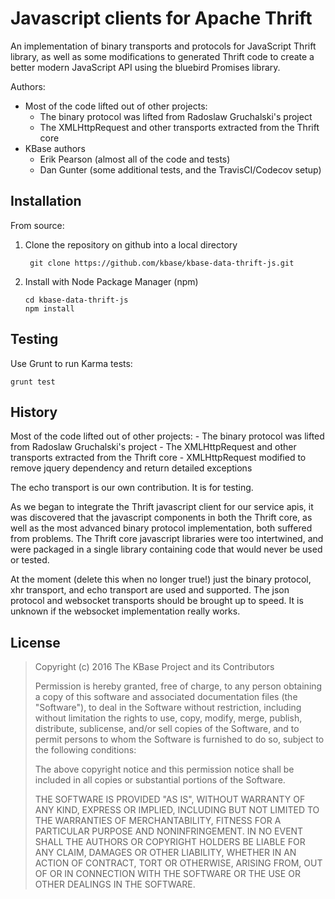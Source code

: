 # Javascript clients for Apache Thrift

An implementation of binary transports and protocols for JavaScript Thrift library,
as well as some modifications to generated Thrift code to create a better modern
JavaScript API using the bluebird Promises library.

Authors: 

* Most of the code lifted out of other projects:
    - The binary protocol was lifted from Radoslaw Gruchalski's project
    - The XMLHttpRequest and other transports extracted from the Thrift core
* KBase authors
    - Erik Pearson (almost all of the code and tests)
    - Dan Gunter (some additional tests, and the TravisCI/Codecov setup)

## Installation

From source:

1. Clone the repository on github into a local directory

        git clone https://github.com/kbase/kbase-data-thrift-js.git

2.  Install with Node Package Manager (npm)

        cd kbase-data-thrift-js
        npm install

## Testing

Use Grunt to run Karma tests:

    grunt test    

## History

Most of the code lifted out of other projects:
    - The binary protocol was lifted from Radoslaw Gruchalski's project
    - The XMLHttpRequest and other transports extracted from the Thrift core
        - XMLHttpRequest modified to remove jquery dependency and return detailed exceptions

The echo transport is our own contribution. It is for testing.

As we began to integrate the Thrift javascript client for our service apis, it was discovered that the javascript components in both the Thrift core, as well as the most advanced binary protocol implementation, both suffered from problems. The Thrift core javascript libraries were too intertwined, and were packaged in a single library containing code that would never be used or tested.

At the moment (delete this when no longer true!) just the binary protocol, xhr transport, and echo transport are used and supported. The json protocol and websocket transports should be brought up to speed. It is unknown if the websocket implementation really works.

## License
<blockquote>
Copyright (c) 2016 The KBase Project and its Contributors

Permission is hereby granted, free of charge, to any person obtaining a copy of this software and associated documentation files (the "Software"), to deal in the Software without restriction, including without limitation the rights to use, copy, modify, merge, publish, distribute, sublicense, and/or sell copies of the Software, and to permit persons to whom the Software is furnished to do so, subject to the following conditions:

The above copyright notice and this permission notice shall be included in all copies or substantial portions of the Software.

THE SOFTWARE IS PROVIDED "AS IS", WITHOUT WARRANTY OF ANY KIND, EXPRESS OR IMPLIED, INCLUDING BUT NOT LIMITED TO THE WARRANTIES OF MERCHANTABILITY, FITNESS FOR A PARTICULAR PURPOSE AND NONINFRINGEMENT. IN NO EVENT SHALL THE AUTHORS OR COPYRIGHT HOLDERS BE LIABLE FOR ANY CLAIM, DAMAGES OR OTHER LIABILITY, WHETHER IN AN ACTION OF CONTRACT, TORT OR OTHERWISE, ARISING FROM, OUT OF OR IN CONNECTION WITH THE SOFTWARE OR THE USE OR OTHER DEALINGS IN THE SOFTWARE.
</blockquote>